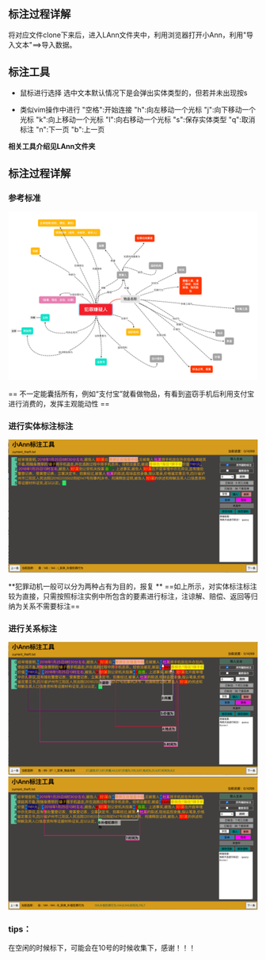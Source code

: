 ## 标注过程详解
将对应文件clone下来后，进入LAnn文件夹中，利用浏览器打开小Ann，利用"导入文本"==>导入数据。


## 标注工具
- 鼠标进行选择
选中文本默认情况下是会弹出实体类型的，但若并未出现按s


- 类似vim操作中进行
"空格":开始连接
"h":向左移动一个光标
"j":向下移动一个光标
"k":向上移动一个光标
"l":向右移动一个光标
"s":保存实体类型
"q":取消标注
"n":下一页
"b":上一页

**相关工具介绍见LAnn文件夹**


## 标注过程详解

### 参考标准
![标注参考样式](标注参考结构.png)


== 不一定能囊括所有，例如“支付宝”就看做物品，有看到盗窃手机后利用支付宝进行消费的，发挥主观能动性 ==
### 进行实体标注标注
![实体标注](实体标注样式.png)

**犯罪动机一般可以分为两种占有为目的，报复 **
==如上所示，对实体标注标注较为直接，只需按照标注实例中所包含的要素进行标注，注谅解、赔偿、返回等归纳为关系不需要标注==

### 进行关系标注
![关系标注中犯罪过程方面](犯罪过程关系标注.png)
![关系标注中补偿行为标注](补偿行为方式标注.png)



### tips：
在空闲的时候标下，可能会在10号的时候收集下，感谢！！！
